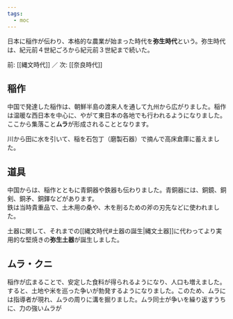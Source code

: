 ```yaml
---
tags:
  - moc
---
```

日本に稲作が伝わり、本格的な農業が始まった時代を**弥生時代**という。弥生時代は、紀元前４世紀ごろから紀元前３世紀まで続いた。

前: [[縄文時代]] ／ 次: [[奈良時代]]

## 稲作
中国で発達した稲作は、朝鮮半島の渡来人を通して九州から広がりました。稲作は温暖な西日本を中心に、やがて東日本の各地でも行われるようになりました。ここから集落こと**ムラ**が形成されることとなります。

川から田に水を引いて、稲を石包丁（磨製石器）で摘んで高床倉庫に蓄えました。

## 道具
中国からは、稲作とともに青銅器や鉄器も伝わりました。青銅器には、銅鏡、銅剣、銅矛、銅鐸などがあります。  
鉄は当時貴重品で、土木用の桑や、木を削るための斧の刃先などに使われました。

土器に関して、それまでの[[縄文時代#土器の誕生|縄文土器]]に代わってより実用的な堅焼きの**弥生土器**が誕生しました。

## ムラ・クニ
稲作が広まることで、安定した食料が得られるようになり、人口も増えました。すると、土地や米を巡った争いが勃発するようになりました。このため、ムラには指導者が現れ、ムラの周りに溝を掘りました。ムラ同士が争いを繰り返すうちに、力の強いムラが